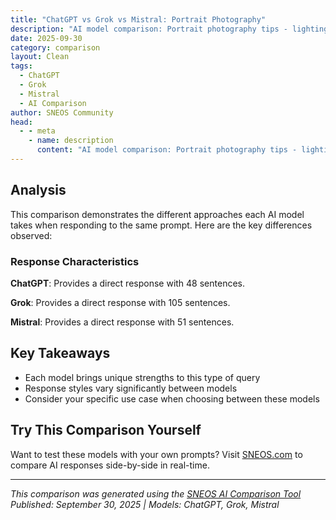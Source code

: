 ```yaml
---
title: "ChatGPT vs Grok vs Mistral: Portrait Photography"
description: "AI model comparison: Portrait photography tips - lighting and posing techniques..."
date: 2025-09-30
category: comparison
layout: Clean
tags:
  - ChatGPT
  - Grok
  - Mistral
  - AI Comparison
author: SNEOS Community
head:
  - - meta
    - name: description
      content: "AI model comparison: Portrait photography tips - lighting and posing techniques..."
---
```


<ChatComparison
  title="ChatGPT vs Grok vs Mistral: Portrait Photography"
  prompt="Portrait photography tips - lighting and posing techniques"
  :responses='{
    "ChatGPT": "Certainly! Here are some essential portrait photography tips focusing on lighting and posing techniques to help you capture stunning portraits:\n\n### Lighting Techniques\n\n1. **Use Natural Light**  \n   - Soft, natural light (like during the golden hour\u2014shortly after sunrise or before sunset) produces flattering, warm tones.  \n   - Position your subject near a window with diffused light for even illumination.\n\n2. **Avoid Harsh Midday Sun**  \n   - Direct overhead sunlight can create unflattering shadows on the face.  \n   - If shooting outdoors at midday, find shade or use a diffuser to soften harsh light.\n\n3. **Use Reflectors**  \n   - A reflector bounces light back onto the subject, reducing shadows and brightening the face.  \n   - Common reflector colors: white (soft light), silver (stronger, cooler light), gold (warm light).\n\n4. **Rembrandt Lighting**  \n   - Create a triangle or diamond-shaped light spot under one eye by positioning the main light at about a 45-degree angle to the subject.  \n   - This adds depth and a classic, dramatic effect.\n\n5. **Butterfly Lighting**  \n   - Place the main light directly in front and slightly above the subject\u2019s face, casting a small butterfly-shaped shadow under the nose.  \n   - This technique is flattering for emphasizing cheekbones.\n\n6. **Use Fill Light**  \n   - To reduce shadows created by the main light, use a softer fill light on the opposite side of the face to balance the exposure.\n\n7. **Backlighting and Rim Lighting**  \n   - Position the light source behind the subject to create a halo effect or to separate the subject from the background.  \n   - Use a reflector or fill light in front to avoid underexposure.\n\n---\n\n### Posing Techniques\n\n1. **Relax Your Subject**  \n   - Engage your subject in conversation to put them at ease.  \n   - Encourage natural expressions over forced smiles.\n\n2. **Angle the Body**  \n   - Turn the subject\u2019s body slightly away from the camera (about 30-45 degrees) instead of facing it straight on for a more flattering and dynamic look.\n\n3. **Head Position**  \n   - Ask the subject to tilt their chin slightly down and toward the camera to avoid a double chin.  \n   - Experiment with slight head tilts to find the most appealing angle.\n\n4. **Use Hands Purposefully**  \n   - Have the subject gently place hands on hips, in pockets, or lightly touching their face or hair to add interest and avoid stiff poses.\n\n5. **Lean Forward Slightly**  \n   - This creates a sense of engagement and reduces the appearance of a double chin.\n\n6. **Mind the Eyes**  \n   - Eyes are crucial for connecting with the viewer.  \n   - Encourage subjects to look slightly above the lens or directly into it, depending on the mood you want.\n\n7. **Create Space**  \n   - Leave some space in the frame where the subject is looking to create a balanced composition.\n\n8. **Use Props or Environment**  \n   - Incorporate elements the subject interacts with to add context and naturalness to the pose.\n\n---\n\n### Bonus Tips\n\n- **Experiment with Backgrounds and Depth of Field** to make the subject stand out.  \n- Use a wide aperture (e.g., f/1.8 or f/2.8) for a blurred background (bokeh effect).  \n- Provide clear direction but allow your subject to move and express themselves for authentic portraits.\n\n---\n\nWould you like specific example setups or editing tips as well?",
    "Grok": "Portrait photography is an art that combines technical skill with creativity to capture the essence of a subject. Lighting and posing are two critical elements that can make or break a portrait. Below are detailed tips and techniques for both lighting and posing to help you create stunning portraits.\n\n---\n\n### **Lighting Tips for Portrait Photography**\n\nLighting shapes the mood, tone, and overall impact of a portrait. Whether you\u0027re using natural or artificial light, understanding how to manipulate it is essential.\n\n1. **Understand the Types of Light**  \n   - **Natural Light**: Use soft, diffused light (e.g., during golden hour\u2014early morning or late afternoon) to create flattering portraits with warm tones. Overcast days are also ideal for even, soft lighting.\n   - **Artificial Light**: Studio lights, speedlites, or continuous lighting can be controlled to achieve specific effects. Use softboxes, umbrellas, or diffusers to soften harsh light.\n   - **Hard vs. Soft Light**: Hard light (direct, unfiltered light) creates strong shadows and contrast, suitable for dramatic portraits. Soft light (diffused) is flattering for most subjects as it minimizes harsh shadows.\n\n2. **Key Lighting Patterns**  \n   Mastering classic lighting patterns helps emphasize facial features and set the mood:\n   - **Rembrandt Lighting**: Position the light at a 45-degree angle to the subject, creating a small triangle of light on the cheek opposite the light source. Ideal for dramatic, artistic portraits.\n   - **Butterfly Lighting**: Place the light directly in front of and above the subject, casting a small shadow under the nose (like a butterfly). Great for glamorous or beauty shots.\n   - **Split Lighting**: Light one half of the face while leaving the other in shadow. This creates a bold, edgy look.\n   - **Loop Lighting**: Similar to Rembrandt but with a softer shadow under the nose forming a small loop shape. It\u2019s a versatile and flattering setup.\n   - **Broad vs. Short Lighting**: In broad lighting, the illuminated side of the face faces the camera (good for wider faces). In short lighting, the shadowed side faces the camera (slims the face for a dramatic effect).\n\n3. **Use Reflectors and Fill Light**  \n   - Reflectors bounce light back onto the subject to fill in shadows, especially when shooting in natural light or with a single light source.\n   - Fill light (a secondary, softer light source) can reduce harsh shadows from your key light. Use it at a lower intensity than the main light.\n\n4. **Control the Direction of Light**  \n   - **Front Lighting**: Flattens features, reduces texture, and is often used for beauty shots.\n   - **Side Lighting**: Highlights texture and depth, creating a more dynamic look.\n   - **Backlighting**: Place the subject with their back to the light for a silhouette effect or to create a rim light around their edges (use a reflector or fill light to illuminate the face if needed).\n\n5. **Avoid Common Lighting Mistakes**  \n   - Prevent harsh shadows under the eyes by raising the light source or using a diffuser.\n   - Avoid overexposure by metering for the subject\u2019s face, not the background.\n   - Watch for unflattering highlights on shiny skin\u2014use powder or adjust the angle of the light.\n\n6. **Experiment with Creative Lighting**  \n   - Use colored gels on your lights for a unique or moody vibe.\n   - Try high-key lighting (bright, low-contrast) for a clean, airy look, or low-key lighting (dark, high-contrast) for a dramatic, cinematic effect.\n\n7. **Gear to Enhance Lighting**  \n   - Softboxes, umbrellas, or beauty dishes for soft, even light.\n   - Reflectors or white walls to bounce light naturally.\n   - Grid snoots or barn doors to control light spill for dramatic effects.\n\n---\n\n### **Posing Techniques for Portrait Photography**\n\nPosing is about guiding your subject to look natural, confident, and photogenic while highlighting their best features. Communication and patience are key to helping subjects feel comfortable.\n\n1. **Build Rapport and Communicate**  \n   - Make your subject feel at ease by chatting with them and giving clear, positive instructions.\n   - Use simple directions like \u201Ctilt your head slightly to the left\u201D or \u201Clook over your shoulder\u201D rather than overly technical terms.\n   - Show them examples of poses on your camera or phone if they\u2019re unsure.\n\n2. **Understand Body Language**  \n   - **Posture**: Encourage the subject to stand tall with shoulders back to exude confidence. Avoid slouching unless it\u2019s intentional for a relaxed vibe.\n   - **Weight Distribution**: Shift weight onto one leg to create a natural, curved \u201CS\u201D shape in the body (especially for women). This avoids a stiff, symmetrical look.\n   - **Arms and Hands**: Keep arms slightly away from the body to avoid looking tense. Suggest subtle hand placements, like one hand on the hip or brushing hair, to add interest.\n   - **Chin and Jawline**: Ask the subject to push their chin slightly forward and down to define the jawline (a technique often called \u201Cturtling\u201D).\n\n3. **Angles and Perspective**  \n   - **Face Angles**: Turning the head slightly (e.g., 3/4 view) often looks more flattering than a straight-on shot, as it adds depth and dimension.\n   - **Camera Height**: Shooting from slightly above eye level can elongate the neck and slim the face. Shooting from below can make the subject appear more dominant or powerful (use sparingly).\n   - **Shoulder Twist**: Have the subject turn their shoulders slightly while keeping their head toward the camera to create dynamic lines and slim the torso.\n\n4. **Facial Expressions**  \n   - Encourage natural smiles by cracking a joke or asking them to think of a happy memory. Avoid forced smiles.\n   - For serious or intense looks, ask them to relax their mouth and \u201Csmize\u201D (smile with their eyes).\n   - Experiment with subtle variations\u2014e.g., looking directly at the camera for intensity, or gazing off-camera for a candid, thoughtful mood.\n\n5. **Use Props or the Environment**  \n   - Incorporate props (hats, scarves, chairs) or environmental elements (leaning against a wall, sitting on steps) to give subjects something to interact with, making poses feel more natural.\n   - Encourage movement, like walking toward the camera or flipping hair, to capture candid, dynamic shots.\n\n6. **Specific Poses for Different Subjects**  \n   - **Individual Portraits**: Focus on asymmetry\u2014tilt the head, shift weight to one leg, or angle the body for a relaxed yet polished look.\n   - **Couples**: Create connection by having them hold hands, embrace, or look at each other. Use leading lines (like intertwined arms) to draw the viewer\u2019s eye.\n   - **Groups**: Arrange subjects at different heights (standing, sitting, kneeling) to create balance. Ensure faces are visible and staggered for depth.\n   - **Children**: Let them play or move naturally while you capture candid moments. Get down to their eye level for a more intimate perspective.\n\n7. **Avoid Common Posing Pitfalls**  \n   - Don\u2019t let arms or legs point directly at the camera\u2014it can look awkward or foreshortened.\n   - Avoid overly stiff poses by encouraging subtle movements or adjustments between shots.\n   - Be mindful of cropping\u2014don\u2019t cut off limbs at joints (like elbows or knees), as it looks unnatural.\n\n8. **Practice and Experiment**  \n   - Study posing inspiration from magazines, social media, or other photographers, but adapt poses to suit your subject\u2019s personality and body type.\n   - Take test shots and review them with your subject to see what works best.\n   - Encourage small movements between shots (e.g., adjusting head tilt or hand placement) to capture a variety of looks.\n\n---\n\n### **Combining Lighting and Posing for Impact**\n- **Match Lighting to Mood and Pose**: For a powerful, confident pose, use dramatic side lighting or low-key setups. For softer, approachable poses, use diffused natural light or butterfly lighting.\n- **Highlight Key Features**: Position the light to emphasize the subject\u2019s eyes or jawline, and pose them to accentuate their best features.\n- **Create Depth**: Use backlighting or rim lighting to separate the subject from the background, and pose them at an angle to add dimension to the frame.\n\n---\n\n### **Additional Tips**\n- **Practice with Friends or Models**: Test lighting setups and posing ideas before a paid shoot to build confidence.\n- **Use a Tripod for Consistency**: Especially in studio settings, a tripod helps maintain framing while you adjust lights or guide poses.\n- **Post-Processing**: Enhance your portraits in editing software (like Lightroom or Photoshop) to refine lighting (adjust exposure, contrast) and correct minor posing flaws.\n\nBy mastering lighting and posing, you can create portraits that are not only technically sound but also emotionally compelling. Experiment with different techniques, adapt to your subject\u2019s unique traits, and always prioritize making them feel comfortable and confident in front of the camera. Happy shooting!",
    "Mistral": "Certainly! Portrait photography is a beautiful blend of technical skill and artistic vision. Here are some tips on lighting and posing techniques to help you capture stunning portraits:\n\n### Lighting Techniques\n\n1. **Natural Light**:\n   - **Window Light**: Position your subject near a window for soft, diffused light. This is great for indoor portraits.\n   - **Golden Hour**: Shoot during the golden hour (just after sunrise or before sunset) for warm, soft light.\n   - **Open Shade**: Place your subject in a shaded area to avoid harsh shadows.\n\n2. **Artificial Light**:\n   - **Softboxes**: Use softboxes to diffuse the light and create a soft, flattering effect.\n   - **Umbrellas**: Reflective umbrellas can spread light evenly, while shoot-through umbrellas provide a softer light.\n   - **Ring Lights**: These are great for close-up portraits, as they provide even lighting and minimize shadows.\n\n3. **Lighting Patterns**:\n   - **Loop Lighting**: Position the light source slightly above and to the side of the subject to create a small loop-shaped shadow just below and to the side of the nose.\n   - **Rembrandt Lighting**: Place the light source at a 45-degree angle to the subject to create a triangle of light on the cheek opposite the light source.\n   - **Butterfly Lighting**: Position the light directly above and slightly in front of the subject to create a butterfly-shaped shadow just below the nose.\n   - **Split Lighting**: Place the light source to the side of the subject to create a dramatic split between light and shadow.\n\n4. **Backlighting**:\n   - Use backlighting to create a halo effect around the subject. This can be achieved with natural light or artificial light placed behind the subject.\n\n5. **Fill Light**:\n   - Use a reflector or a secondary light source to fill in shadows and reduce contrast.\n\n### Posing Techniques\n\n1. **Head and Shoulders**:\n   - **Tilt the Head**: A slight tilt of the head can add a sense of movement and interest.\n   - **Shoulder Angle**: Have the subject turn their shoulders slightly away from the camera to create a more dynamic pose.\n\n2. **Body Language**:\n   - **Weight Shift**: Ask the subject to shift their weight to one foot to create a more natural and relaxed pose.\n   - **Hands and Arms**: Ensure the hands are relaxed and not clenched. Placing one hand on the hip can add a touch of elegance.\n\n3. **Eyes and Expression**:\n   - **Eye Contact**: Direct eye contact with the camera can create a strong connection with the viewer.\n   - **Expression**: Encourage natural expressions by engaging the subject in conversation or asking them to think about something that makes them happy.\n\n4. **Full-Body Poses**:\n   - **S-Curve**: Have the subject create an S-curve with their body by slightly bending one knee and shifting their weight.\n   - **Crossed Legs**: For a seated pose, crossing the legs can add a touch of sophistication.\n\n5. **Group Poses**:\n   - **Triangles**: Arrange subjects in triangular formations to create a balanced and visually appealing composition.\n   - **Interaction**: Encourage interaction between subjects to capture natural, candid moments.\n\n6. **Props and Environment**:\n   - **Use Props**: Incorporate props that are meaningful to the subject to add context and interest.\n   - **Environment**: Utilize the environment to create a sense of place and story.\n\n### General Tips\n\n1. **Communication**:\n   - Communicate clearly with your subject to make them feel comfortable and confident.\n   - Provide positive feedback and encouragement.\n\n2. **Practice**:\n   - Experiment with different lighting setups and poses to find what works best for you.\n   - Study the work of other photographers for inspiration and ideas.\n\n3. **Post-Processing**:\n   - Use editing software to enhance the lighting and colors, but be careful not to overdo it.\n   - Focus on subtle adjustments that enhance the natural beauty of the portrait.\n\nBy combining these lighting and posing techniques, you can create portraits that are both technically sound and artistically compelling. Happy shooting!"
  }'
  published-date="22:46"
/>

## Analysis

This comparison demonstrates the different approaches each AI model takes when responding to the same prompt. Here are the key differences observed:

### Response Characteristics

**ChatGPT**: Provides a direct response with 48 sentences. 

**Grok**: Provides a direct response with 105 sentences. 

**Mistral**: Provides a direct response with 51 sentences. 

## Key Takeaways

- Each model brings unique strengths to this type of query
- Response styles vary significantly between models
- Consider your specific use case when choosing between these models

## Try This Comparison Yourself

Want to test these models with your own prompts? Visit [SNEOS.com](https://sneos.com) to compare AI responses side-by-side in real-time.

---

*This comparison was generated using the [SNEOS AI Comparison Tool](https://sneos.com)*
*Published: September 30, 2025 | Models: ChatGPT, Grok, Mistral*
